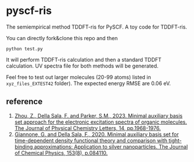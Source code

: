 # pyscf-ris
The semiempirical method TDDFT-ris for PySCF.
A toy code for TDDFT-ris.

You can directly fork&clone this repo and then
```
python test.py
```

It will perform TDDFT-ris calculation and then a standard TDDFT calculation. UV spectra file for both methods will be generated.

Feel free to test out larger molecules (20-99 atoms) listed in `xyz_files_EXTEST42` folder). The expected energy RMSE are 0.06 eV.


## reference
1. [Zhou, Z., Della Sala, F. and Parker, S.M., 2023. Minimal auxiliary basis set approach for the electronic excitation spectra of organic molecules. The Journal of Physical Chemistry Letters, 14, pp.1968-1976.](https://pubs.acs.org/doi/10.1021/acs.jpclett.2c03698)
2. [Giannone, G. and Della Sala, F., 2020. Minimal auxiliary basis set for time-dependent density functional theory and comparison with tight-binding approximations: Application to silver nanoparticles. The Journal of Chemical Physics, 153(8), p.084110.](https://doi.org/10.1063/5.0020545)
